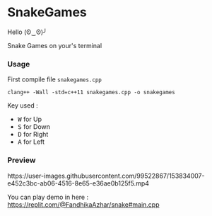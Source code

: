 # SnakeGames
Hello (ʘ‿ʘ)╯

Snake Games on your's terminal
<h3> Usage </h3>

First compile file `snakegames.cpp`

```
clang++ -Wall -std=c++11 snakegames.cpp -o snakegames
```

Key used :

- <kbd>W</kbd> for Up
- <kbd>S</kbd> for Down
- <kbd>D</kbd> for Right
- <kbd>A</kbd> for Left

<h3> Preview </h3>
https://user-images.githubusercontent.com/99522867/153834007-e452c3bc-ab06-4516-8e65-e36ae0b125f5.mp4

You can play demo in here : https://replit.com/@FandhikaAzhar/snake#main.cpp
